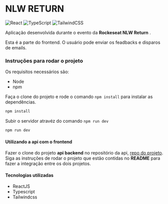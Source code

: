 # NLW RETURN 

![React](https://img.shields.io/badge/react-%2320232a.svg?style=for-the-badge&logo=react&logoColor=%2361DAFB)
![TypeScript](https://img.shields.io/badge/typescript-%23007ACC.svg?style=for-the-badge&logo=typescript&logoColor=white)
![TailwindCSS](https://img.shields.io/badge/tailwindcss-%2338B2AC.svg?style=for-the-badge&logo=tailwind-css&logoColor=white)

Aplicação desenvolvida durante o evento da **Rockeseat NLW Return** .

Esta é a parte do frontend. O usuário pode enviar os feadbacks e disparos de emails.

### Instruções para rodar o projeto

Os requisitos necessários são:

- Node 
- npm

Faça o clone do projeto e rode o comando `npm install` para instalar as dependências.

~~~javascript
npm install
~~~

Subir o servidor atravéz do comando `npm run dev`

~~~javascript
npm run dev
~~~

#### Utilizando a api com o frontend

Fazer o clone do projeto **api backend** no repositório da api,  [repo do projeto](https://github.com/JuniorPaula/nlw-return-api).
Siga as instruções de rodar o projeto que estão contidas no **README** para fazer a integração entre os dois projetos.

#### Tecnologias utilizadas
- ReactJS
- Typescript
- Tailwindcss
